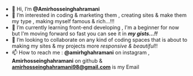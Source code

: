 - 👋 Hi, I’m<b> @Amirhosseinghahramani</b>
- 👀 I’m interested in coding & marketing them , creating sites & make them my type , making myself famous & rich...!!!
- 🌱 I’m currently learning front-end developing , I'm a beginner for now but I'm moving forward so fast you can see it in <b><i>my gists...!!</i></b>
- 💞️ I’m looking to collaborate on any kind of coding spaces that is about to making my sites & my projects more<i> responsive & beautiful</i>!! 
- 📫 How to reach me : <b>@amirhghahramani</b> on instagram , <b>Amirhosseinghahramani</b> on github & <b>amirhosseinghahramani98@gmail.com</b> is my Email

<!---
Amirhosseinghahramani/Amirhosseinghahramani is a ✨ special ✨ repository because its `README.md` (this file) appears on your GitHub profile.
You can click the Preview link to take a look at your changes.
--->
